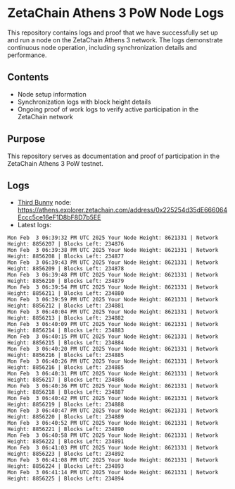 # ZetaChain Athens 3 PoW Node Logs
This repository contains logs and proof that we have successfully set up and run a node on the ZetaChain Athens 3 network. The logs demonstrate continuous node operation, including synchronization details and performance.

## Contents
- Node setup information
- Synchronization logs with block height details
- Ongoing proof of work logs to verify active participation in the ZetaChain network

## Purpose
This repository serves as documentation and proof of participation in the ZetaChain Athens 3 PoW testnet.

## Logs

- [Third Bunny](https://thirdbunny.xyz/) node: https://athens.explorer.zetachain.com/address/0x225254d35dE666064Eccc5ce16eF1D8bF8D7b5EE
- Latest logs:
```
Mon Feb  3 06:39:32 PM UTC 2025 Your Node Height: 8621331 | Network Height: 8856207 | Blocks Left: 234876
Mon Feb  3 06:39:38 PM UTC 2025 Your Node Height: 8621331 | Network Height: 8856208 | Blocks Left: 234877
Mon Feb  3 06:39:43 PM UTC 2025 Your Node Height: 8621331 | Network Height: 8856209 | Blocks Left: 234878
Mon Feb  3 06:39:48 PM UTC 2025 Your Node Height: 8621331 | Network Height: 8856210 | Blocks Left: 234879
Mon Feb  3 06:39:54 PM UTC 2025 Your Node Height: 8621331 | Network Height: 8856211 | Blocks Left: 234880
Mon Feb  3 06:39:59 PM UTC 2025 Your Node Height: 8621331 | Network Height: 8856212 | Blocks Left: 234881
Mon Feb  3 06:40:04 PM UTC 2025 Your Node Height: 8621331 | Network Height: 8856213 | Blocks Left: 234882
Mon Feb  3 06:40:09 PM UTC 2025 Your Node Height: 8621331 | Network Height: 8856214 | Blocks Left: 234883
Mon Feb  3 06:40:15 PM UTC 2025 Your Node Height: 8621331 | Network Height: 8856215 | Blocks Left: 234884
Mon Feb  3 06:40:20 PM UTC 2025 Your Node Height: 8621331 | Network Height: 8856216 | Blocks Left: 234885
Mon Feb  3 06:40:26 PM UTC 2025 Your Node Height: 8621331 | Network Height: 8856216 | Blocks Left: 234885
Mon Feb  3 06:40:31 PM UTC 2025 Your Node Height: 8621331 | Network Height: 8856217 | Blocks Left: 234886
Mon Feb  3 06:40:36 PM UTC 2025 Your Node Height: 8621331 | Network Height: 8856218 | Blocks Left: 234887
Mon Feb  3 06:40:42 PM UTC 2025 Your Node Height: 8621331 | Network Height: 8856219 | Blocks Left: 234888
Mon Feb  3 06:40:47 PM UTC 2025 Your Node Height: 8621331 | Network Height: 8856220 | Blocks Left: 234889
Mon Feb  3 06:40:52 PM UTC 2025 Your Node Height: 8621331 | Network Height: 8856221 | Blocks Left: 234890
Mon Feb  3 06:40:58 PM UTC 2025 Your Node Height: 8621331 | Network Height: 8856222 | Blocks Left: 234891
Mon Feb  3 06:41:03 PM UTC 2025 Your Node Height: 8621331 | Network Height: 8856223 | Blocks Left: 234892
Mon Feb  3 06:41:08 PM UTC 2025 Your Node Height: 8621331 | Network Height: 8856224 | Blocks Left: 234893
Mon Feb  3 06:41:14 PM UTC 2025 Your Node Height: 8621331 | Network Height: 8856225 | Blocks Left: 234894
```
